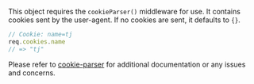 This object requires the `cookieParser()` middleware for use. It contains cookies sent by the user-agent. If no cookies are sent, it defaults to `{}`.

```js
// Cookie: name=tj
req.cookies.name
// => "tj"
```

Please refer to [cookie-parser](https://github.com/expressjs/cookie-parser) for additional documentation or any issues and concerns.

